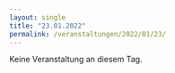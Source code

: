 ```yaml
---
layout: single
title: "23.01.2022"
permalink: /veranstaltungen/2022/01/23/
---
```


Keine Veranstaltung an diesem Tag.
